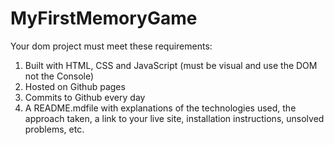 # MyFirstMemoryGame
Your dom project must meet these requirements:
1.	Built with HTML, CSS and JavaScript (must be visual and use the DOM not the Console)
2.	Hosted on Github pages
3.	Commits to Github every day
4.	A README.mdfile with explanations of the technologies used, the approach taken, a link to your live site, installation instructions, unsolved problems, etc.
